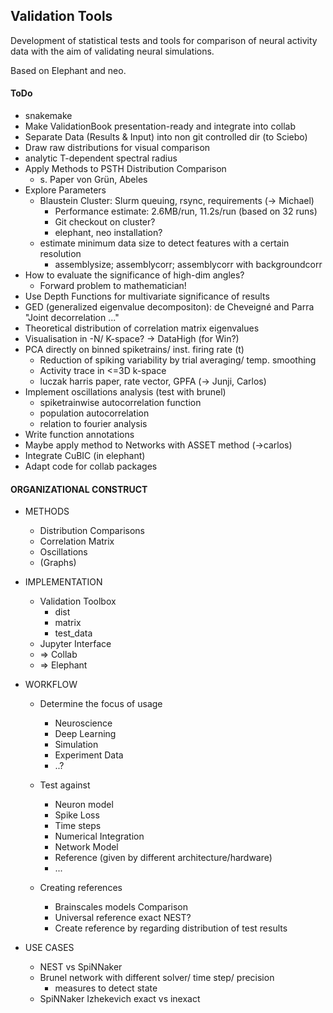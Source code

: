 ## Validation Tools
Development of statistical tests and tools for comparison of neural activity data with the aim of validating neural simulations.

Based on Elephant and neo.

#### ToDo

+ snakemake
+ Make ValidationBook presentation-ready and integrate into collab
+ Separate Data (Results & Input) into non git controlled dir (to Sciebo)
+ Draw raw distributions for visual comparison
+ analytic T-dependent spectral radius
+ Apply Methods to PSTH Distribution Comparison
    + s. Paper von Grün, Abeles
+ Explore Parameters
    + Blaustein Cluster: Slurm queuing, rsync, requirements (-> Michael)
        + Performance estimate: 2.6MB/run, 11.2s/run (based on 32 runs)
        + Git checkout on cluster?
        + elephant, neo installation?
    + estimate minimum data size to detect features with a certain resolution
        + assemblysize; assemblycorr; assemblycorr with backgroundcorr  
+ How to evaluate the significance of high-dim angles?
    + Forward problem to mathematician!
+ Use Depth Functions for multivariate significance of results
+ GED (generalized eigenvalue decompositon): de Cheveigné and Parra "Joint decorrelation ..."
+ Theoretical distribution of correlation matrix eigenvalues
+ Visualisation in -N/ K-space? -> DataHigh (for Win?)
+ PCA directly on binned spiketrains/ inst. firing rate (t)
    + Reduction of spiking variability by trial averaging/ temp. smoothing
    + Activity trace in <=3D k-space
    + luczak harris paper, rate vector, GPFA (-> Junji, Carlos)
+ Implement oscillations analysis (test with brunel)
    + spiketrainwise autocorrelation function
    + population autocorrelation
    + relation to fourier analysis
+ Write function annotations
+ Maybe apply method to Networks with ASSET method (->carlos)
+ Integrate CuBIC (in elephant)
+ Adapt code for collab packages

#### ORGANIZATIONAL CONSTRUCT

* METHODS

    + Distribution Comparisons
    + Correlation Matrix
    + Oscillations
    + (Graphs)

* IMPLEMENTATION

    + Validation Toolbox
        + dist
        + matrix
        + test_data
    + Jupyter Interface
    + => Collab
    + => Elephant

* WORKFLOW

    + Determine the focus of usage
        + Neuroscience
        + Deep Learning
        + Simulation
        + Experiment Data
        + ..?
        
    + Test against    
        + Neuron model
        + Spike Loss
        + Time steps
        + Numerical Integration
        + Network Model
        + Reference 
        (given by different architecture/hardware)
        + ...

    + Creating references
         + Brainscales models Comparison
         + Universal reference exact NEST?
         + Create reference by regarding distribution of test results

* USE CASES

    + NEST vs SpiNNaker
    + Brunel network with different solver/ time step/ precision
        + measures to detect state
    + SpiNNaker Izhekevich exact vs inexact